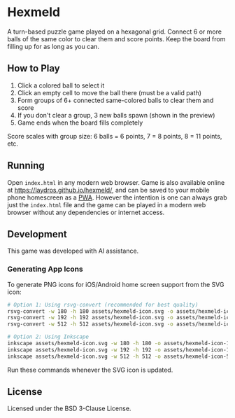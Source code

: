 # Hexmeld

A turn-based puzzle game played on a hexagonal grid. Connect 6 or more balls of the same color to clear them and score points. Keep the board from filling up for as long as you can.

## How to Play

1. Click a colored ball to select it
2. Click an empty cell to move the ball there (must be a valid path)
3. Form groups of 6+ connected same-colored balls to clear them and score
4. If you don't clear a group, 3 new balls spawn (shown in the preview)
5. Game ends when the board fills completely

Score scales with group size: 6 balls = 6 points, 7 = 8 points, 8 = 11 points, etc.

## Running

Open `index.html` in any modern web browser. Game is also available online at https://laydros.github.io/hexmeld/, and can be saved to your mobile phone homescreen as a [PWA](https://en.wikipedia.org/wiki/Progressive_web_app). However the intention is one can always grab just the `index.html` file and the game can be played in a modern web browser without any dependencies or internet access.

## Development

This game was developed with AI assistance.

### Generating App Icons

To generate PNG icons for iOS/Android home screen support from the SVG icon:

```bash
# Option 1: Using rsvg-convert (recommended for best quality)
rsvg-convert -w 180 -h 180 assets/hexmeld-icon.svg -o assets/hexmeld-icon-180.png
rsvg-convert -w 192 -h 192 assets/hexmeld-icon.svg -o assets/hexmeld-icon-192.png
rsvg-convert -w 512 -h 512 assets/hexmeld-icon.svg -o assets/hexmeld-icon-512.png

# Option 2: Using Inkscape
inkscape assets/hexmeld-icon.svg -w 180 -h 180 -o assets/hexmeld-icon-180.png
inkscape assets/hexmeld-icon.svg -w 192 -h 192 -o assets/hexmeld-icon-192.png
inkscape assets/hexmeld-icon.svg -w 512 -h 512 -o assets/hexmeld-icon-512.png
```

Run these commands whenever the SVG icon is updated.

## License

Licensed under the BSD 3-Clause License.
